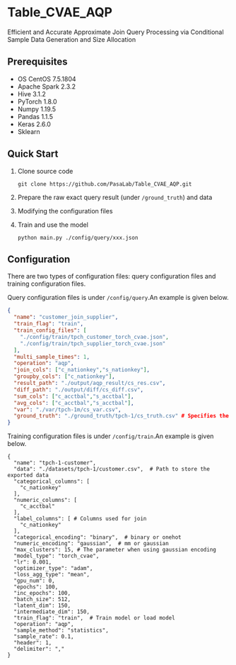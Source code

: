 # Table_CVAE_AQP

Efficient and Accurate Approximate Join Query Processing via Conditional Sample Data Generation and Size Allocation

## Prerequisites

* OS CentOS 7.5.1804
* Apache Spark 2.3.2
* Hive 3.1.2
* PyTorch 1.8.0
* Numpy 1.19.5
* Pandas 1.1.5
* Keras 2.6.0
* Sklearn

## Quick Start

1. Clone source code

    ```
    git clone https://github.com/PasaLab/Table_CVAE_AQP.git
    ```

2. Prepare the raw exact query result (under `/ground_truth`) and data

3. Modifying the configuration files

4. Train and use the model

    ```
    python main.py ./config/query/xxx.json
    ```

## Configuration

There are two types of configuration files: query configuration files and training configuration files.

Query configuration files is under `/config/query`.An example is given below.

```json
{
  "name": "customer_join_supplier",
  "train_flag": "train",
  "train_config_files": [
    "./config/train/tpch_customer_torch_cvae.json", 
    "./config/train/tpch_supplier_torch_cvae.json"
  ],
  "multi_sample_times": 1,
  "operation": "aqp",
  "join_cols": ["c_nationkey","s_nationkey"],
  "groupby_cols": ["c_nationkey"], 
  "result_path": "./output/aqp_result/cs_res.csv",
  "diff_path": "./output/diff/cs_diff.csv", 
  "sum_cols": ["c_acctbal","s_acctbal"],
  "avg_cols": ["c_acctbal","s_acctbal"],
  "var": "./var/tpch-1m/cs_var.csv",
  "ground_truth": "./ground_truth/tpch-1/cs_truth.csv" # Specifies the raw exact query result
}
```

Training configuration files  is under `/config/train`.An example is given below.

```shell
{
  "name": "tpch-1-customer", 
  "data": "./datasets/tpch-1/customer.csv",  # Path to store the exported data
  "categorical_columns": [
    "c_nationkey"
  ],
  "numeric_columns": [
    "c_acctbal"
  ],
  "label_columns": [ # Columns used for join
    "c_nationkey"
  ],
  "categorical_encoding": "binary",  # binary or onehot
  "numeric_encoding": "gaussian",  # mm or gaussian
  "max_clusters": 15, # The parameter when using gaussian encoding
  "model_type": "torch_cvae",
  "lr": 0.001,
  "optimizer_type": "adam",
  "loss_agg_type": "mean",
  "gpu_num": 0,
  "epochs": 100,
  "inc_epochs": 100, 
  "batch_size": 512,
  "latent_dim": 150,
  "intermediate_dim": 150,
  "train_flag": "train",  # Train model or load model
  "operation": "aqp",
  "sample_method": "statistics",
  "sample_rate": 0.1,
  "header": 1,
  "delimiter": ","
}
```


